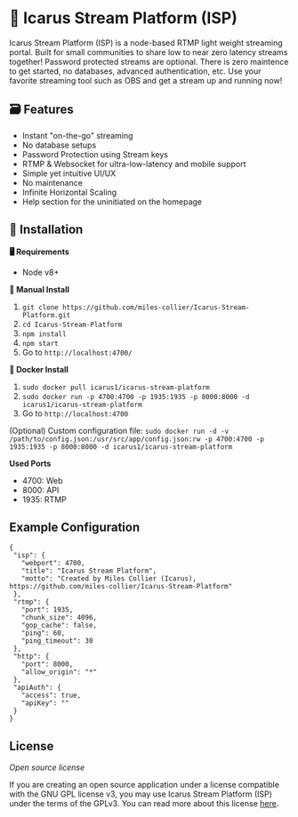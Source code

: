 # 🎥 Icarus Stream Platform (ISP)
Icarus Stream Platform (ISP) is a node-based RTMP light weight streaming portal. Built for small communities to share low to near zero latency streams together! Password protected streams are optional. There is zero maintence to get started, no databases, advanced authentication, etc. Use your favorite streaming tool such as OBS and get a stream up and running now!



## 🗃️ Features
* Instant "on-the-go" streaming
* No database setups
* Password Protection using Stream keys
* RTMP & Websocket for ultra-low-latency and mobile support
* Simple yet intuitive UI/UX
* No maintenance 
* Infinite Horizontal Scaling
* Help section for the uninitiated on the homepage




## 💾 Installation

**🖥️ Requirements**
* Node v8+

**📜 Manual Install**
1. `git clone https://github.com/miles-collier/Icarus-Stream-Platform.git`
2. `cd Icarus-Stream-Platform`
3. `npm install`
4. `npm start`
5. Go to `http://localhost:4700/`

**🐳 Docker Install**
1. `sudo docker pull icarus1/icarus-stream-platform`
2. `sudo docker run -p 4700:4700 -p 1935:1935 -p 8000:8000 -d icarus1/icarus-stream-platform`
3. Go to `http://localhost:4700`

(Optional) Custom configuration file: `sudo docker run -d -v /path/to/config.json:/usr/src/app/config.json:rw -p 4700:4700 -p 1935:1935 -p 8000:8000 -d icarus1/icarus-stream-platform`

**Used Ports**
* 4700: Web
* 8000: API
* 1935: RTMP


## Example Configuration
```
{
 "isp": {
   "webport": 4700,
   "title": "Icarus Stream Platform",
   "motto": "Created by Miles Collier (Icarus), https://github.com/miles-collier/Icarus-Stream-Platform"
 },
 "rtmp": {
   "port": 1935,
   "chunk_size": 4096,
   "gop_cache": false,
   "ping": 60,
   "ping_timeout": 30
 },
 "http": {
   "port": 8000,
   "allow_origin": "*"
 },
 "apiAuth": {
   "access": true,
   "apiKey": ""
 }
}
```





## License

*Open source license*

If you are creating an open source application under a license compatible with the GNU GPL license v3, you may use Icarus Stream Platform (ISP) under the terms of the GPLv3. You can read more about this license [here](https://www.gnu.org/licenses/quick-guide-gplv3.en.html).
